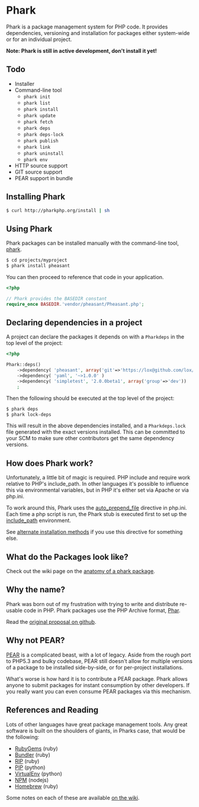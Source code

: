 Phark
=====

Phark is a package management system for PHP code. It provides dependencies, 
versioning and installation for packages either system-wide or for an individual project. 

**Note: Phark is still in active development, don't install it yet!**

Todo
----

* Installer
* Command-line tool
  * `phark init`
  * `phark list`	
  * `phark install`
  * `phark update`
  * `phark fetch`
  * `phark deps`
  * `phark deps-lock`	
  * `phark publish`
  * `phark link`
  * `phark uninstall`	
  * `phark env`	
* HTTP source support
* GIT source support
* PEAR support in bundle

Installing Phark
----------------

```bash
$ curl http://pharkphp.org/install | sh
```

Using Phark
-----------

Phark packages can be installed manually with the command-line tool, 
[phark](https://github.com/lox/phark/wiki/Using-the-commandline-tools).

```bash
$ cd projects/myproject
$ phark install pheasant
```

You can then proceed to reference that code in your application.

```php
<?php

// Phark provides the BASEDIR constant 
require_once BASEDIR.'vendor/pheasant/Pheasant.php';
```

Declaring dependencies in a project
------------------------------------

A project can declare the packages it depends on with a `Pharkdeps` in the top
level of the project:

```php
<?php

Phark::deps()
	->dependency( 'pheasant', array('git'=>'https://lox@github.com/lox/pheasant.git'))
	->dependency( 'yaml', '~>1.0.0' )
	->dependency( 'simpletest', '2.0.0beta1', array('group'=>'dev'))
	;
```
Then the following should be executed at the top level of the project:

```bash
$ phark deps
$ phark lock-deps
```

This will result in the above dependencies installed, and a `Pharkdeps.lock` file 
generated with the exact versions installed. This can be committed to your SCM
to make sure other contributors get the same dependency versions.


How does Phark work?
--------------------

Unfortunately, a little bit of magic is required. PHP include and require work
relative to PHP's include_path. In other languages it's possible to influence
this via environmental variables, but in PHP it's either set via Apache or via
php.ini.

To work around this, Phark uses the [auto_prepend_file](http://php.net/manual/en/ini.core.php#ini.auto-prepend-file) directive in php.ini.
Each time a php script is run, the Phark stub is executed first to set up the 
[include_path](http://php.net/manual/en/ini.core.php#ini.include_path) environment. 

See [alternate installation methods](https://github.com/lox/phark/wiki/Alternate-Installation-Methods) 
if you use this directive for something else.


What do the Packages look like?
-------------------------------

Check out the wiki page on the [anatomy of a phark package](https://github.com/lox/phark/wiki/Anatomy-of-a-Phark-Package).


Why the name?
--------------

Phark was born out of my frustration with trying to write and distribute
re-usable code in PHP. Phark packages use the PHP Archive format, 
[Phar](http://www.php.net/manual/en/book.phar.php).

Read the [original proposal on github](https://gist.github.com/711221).

Why not PEAR?
-------------

[PEAR][1] is a complicated beast, with a lot of legacy. Aside from the rough port to
PHP5.3 and bulky codebase, PEAR still doesn't allow for multiple versions of a package to be
installed side-by-side, or for per-project installations.

What's worse is how hard it is to contribute a PEAR package. Phark allows anyone to submit packages for 
instant consumption by other developers. If you really want you can even consume PEAR packages via this mechanism.

References and Reading
----------------------

Lots of other languages have great package management tools. Any great software
is built on the shoulders of giants, in Pharks case, that would be the
following:

* [RubyGems][2] (ruby)
* [Bundler][3] (ruby)
* [RIP][4] (ruby)
* [PIP][5] (python)
* [VirtualEnv][6] (python)
* [NPM][7] (nodejs)
* [Homebrew][8] (ruby)

[1]: http://pear.php.net/manual/
[2]: http://docs.rubygems.org/read/book/7
[3]: http://gembundler.com/
[4]: https://github.com/defunkt/rip
[5]: http://www.pip-installer.org/en/latest/
[6]: http://pypi.python.org/pypi/virtualenv
[7]: http://npmjs.org/
[8]: http://mxcl.github.com/homebrew/

Some notes on each of these are available [on the wiki](https://github.com/lox/phark/wiki/Package-Managers-in-Other-Languages). 


